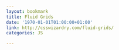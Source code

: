 ```yaml
---
layout: bookmark
title: Fluid Grids
date: '1970-01-01T01:00:00+01:00'
link: http://csswizardry.com/fluid-grids/
categories: JS

---
```

